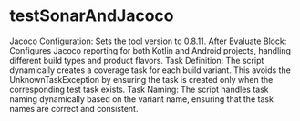 # testSonarAndJacoco

Jacoco Configuration: Sets the tool version to 0.8.11.
After Evaluate Block: Configures Jacoco reporting for both Kotlin and Android projects, handling 
different build types and product flavors.
Task Definition: The script dynamically creates a coverage task for each build variant. This avoids 
the UnknownTaskException by ensuring the task is created only when the corresponding test task exists.
Task Naming: The script handles task naming dynamically based on the variant name, ensuring that the 
task names are correct and consistent.